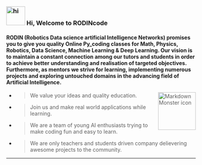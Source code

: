 
### <img src="https://c.tenor.com/o7-0J7Q978cAAAAi/say-hi-hand-waves.gif" width=50px height=50px alt="hi">  Hi, Welcome to RODINcode <br>

#### RODIN (Robotics Data science artificial Intelligence Networks) promises you to give you quality Online Py_coding classes for Math, Physics, Robotics, Data Science, Machine Learning & Deep Learning. Our vision is to maintain a constant connection among our tutors and students in order to achieve better understanding and realisation of targeted objectives. Furthermore, as mentors we strive for learning, implementing numerous projects and exploring untouched domains in the advancing field of Artificial Intelligence.  <br>

> <img src="https://media.tenor.com/images/f002ee7d2572f087841b547860cc7339/tenor.gif" width=100px height=100px
     alt="Markdown Monster icon"
     align="right" />
* > We value your ideas and quality education.
* > Join us and make real world applications while learning.
* > We are a team of young AI enthusiasts trying to make coding fun and easy to learn. 
* > We are only teachers and students driven company delievering awesome projects to the community.


<hr>
